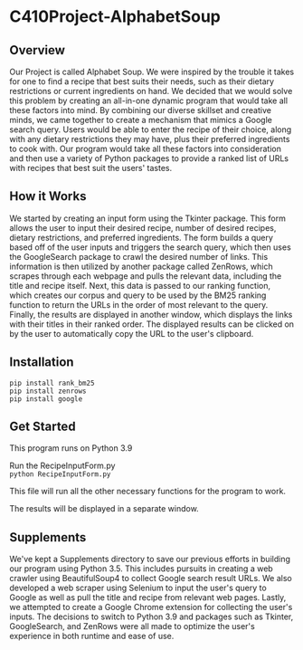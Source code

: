 # C410Project-AlphabetSoup

## Overview

Our Project is called Alphabet Soup. We were inspired by the trouble it takes for one to find a recipe that best suits their needs, such as their dietary restrictions or current ingredients on hand. We decided that we would solve this problem by creating an all-in-one dynamic program that would take all these factors into mind. By combining our diverse skillset and creative minds, we came together to create a mechanism that mimics a Google search query. Users would be able to enter the recipe of their choice, along with any dietary restrictions they may have, plus their preferred ingredients to cook with. Our program would take all these factors into consideration and then use a variety of Python packages to provide a ranked list of URLs with recipes that best suit the users' tastes.

## How it Works

We started by creating an input form using the Tkinter package. This form allows the user to input their desired recipe, number of desired recipes, dietary restrictions, and preferred ingredients. The form builds a query based off of the user inputs and triggers the search query, which then uses the GoogleSearch package to crawl the desired number of links. This information is then utilized by another package called ZenRows, which scrapes through each webpage and pulls the relevant data, including the title and recipe itself. Next, this data is passed to our ranking function, which creates our corpus and query to be used by the BM25 ranking function to return the URLs in the order of most relevant to the query. Finally, the results are displayed in another window, which displays the links with their titles in their ranked order. The displayed results can be clicked on by the user to automatically copy the URL to the user's clipboard. 

## Installation
```
pip install rank_bm25
pip install zenrows
pip install google

```

## Get Started
This program runs on Python 3.9

Run the RecipeInputForm.py  
`python RecipeInputForm.py`

This file will run all the other necessary functions for the program to work.

The results will be displayed in a separate window.

## Supplements

We've kept a Supplements directory to save our previous efforts in building our program using Python 3.5. This includes pursuits in creating a web crawler using BeautifulSoup4 to collect Google search result URLs. We also developed a web scraper using Selenium to input the user's query to Google as well as pull the title and recipe from relevant web pages. Lastly, we attempted to create a Google Chrome extension for collecting the user's inputs. The decisions to switch to Python 3.9 and packages such as Tkinter, GoogleSearch, and ZenRows were all made to optimize the user's experience in both runtime and ease of use.
